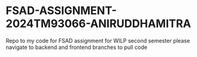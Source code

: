 # FSAD-ASSIGNMENT-2024TM93066-ANIRUDDHAMITRA
Repo to my code for FSAD assignment for WILP second semester 
please navigate to backend and frontend branches to pull code

